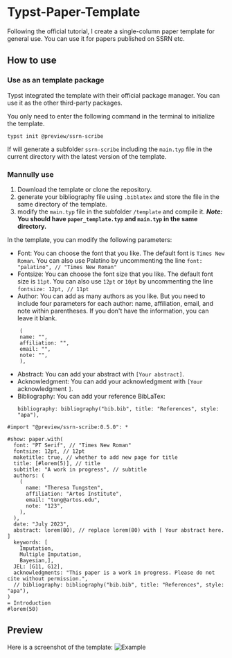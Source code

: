 # Typst-Paper-Template

Following the official tutorial, I create a single-column paper template for general use. You can use it for papers published on SSRN etc.

## How to use

### Use as an template package

Typst integrated the template with their official package manager. You can use it as the other third-party packages.

You only need to enter the following command in the terminal to initialize the template.

```
typst init @preview/ssrn-scribe
```

If will generate a subfolder `ssrn-scribe` including the `main.typ` file in the current directory with the latest version of the template.

### Mannully use

1. Download the template or clone the repository.
2. generate your bibliography file using `.biblatex` and store the file in the same directory of the template.
3. modify the `main.typ` file in the subfolder `/template` and compile it.
   ***Note:* You should have `paper_template.typ` and `main.typ` in the same directory.**

In the template, you can modify the following parameters:

* Font: You can choose the font that you like. The default font is `Times New Roman`. You can also use Palatino by uncommenting the line `font: "palatino", // "Times New Roman"`
* Fontsize: You can choose the font size that you like. The default font size is `11pt`. You can also use `12pt` or `10pt` by uncommenting the line `fontsize: 12pt, // 11pt`
* Author: You can add as many authors as you like. But you need to include four parameters for each author: name, affiliation, email, and note within parentheses. If you don't have the information, you can leave it blank.

```
    (
    name: "",
    affiliation: "",
    email: "",
    note: "",
    ),
```

* Abstract: You can add your abstract with `[Your abstract]`.
* Acknowledgment: You can add your acknowledgment with `[Your `acknowledgment `]`.
* Bibliography: You can add your reference BibLaTex:
  ```
  bibliography: bibliography("bib.bib", title: "References", style: "apa"),
  ```

```
#import "@preview/ssrn-scribe:0.5.0": *

#show: paper.with(
  font: "PT Serif", // "Times New Roman"
  fontsize: 12pt, // 12pt
  maketitle: true, // whether to add new page for title
  title: [#lorem(5)], // title 
  subtitle: "A work in progress", // subtitle
  authors: (
    (
      name: "Theresa Tungsten",
      affiliation: "Artos Institute",
      email: "tung@artos.edu",
      note: "123",
    ),
  ),
  date: "July 2023",
  abstract: lorem(80), // replace lorem(80) with [ Your abstract here. ]
  keywords: [
    Imputation,
    Multiple Imputation,
    Bayesian,],
  JEL: [G11, G12],
  acknowledgments: "This paper is a work in progress. Please do not cite without permission.", 
  // bibliography: bibliography("bib.bib", title: "References", style: "apa"),
)
= Introduction
#lorem(50)

```

## Preview

Here is a screenshot of the template:
![Example](https://minioapi.pjx.ac.cn/img1/2024/03/63ce084e2a43bc2e7e31bd79315a0fb5.png)
